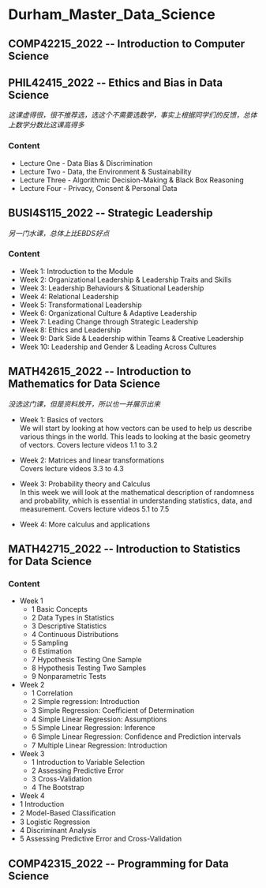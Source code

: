 # Durham_Master_Data_Science

## COMP42215_2022 -- Introduction to Computer Science


## PHIL42415_2022 -- Ethics and Bias in Data Science 
*这课虚得很，很不推荐选，选这个不需要选数学，事实上根据同学们的反馈，总体上数学分数比这课高得多*
### Content
- Lecture One - Data Bias & Discrimination  
- Lecture Two - Data, the Environment & Sustainability  
- Lecture Three - Algorithmic Decision-Making & Black Box Reasoning  
- Lecture Four - Privacy, Consent & Personal Data 

## BUSI4S115_2022 -- Strategic Leadership
*另一门水课，总体上比EBDS好点*
### Content
- Week 1: Introduction to the Module
- Week 2: Organizational Leadership & Leadership Traits and Skills
- Week 3: Leadership Behaviours & Situational Leadership
- Week 4: Relational Leadership
- Week 5: Transformational Leadership
- Week 6: Organizational Culture & Adaptive Leadership
- Week 7: Leading Change through Strategic Leadership
- Week 8: Ethics and Leadership
- Week 9: Dark Side & Leadership within Teams & Creative Leadership
- Week 10: Leadership and Gender & Leading Across Cultures

## MATH42615_2022 -- Introduction to Mathematics for Data Science
*没选这门课，但是资料放开，所以也一并展示出来*
- Week 1: Basics of vectors  
We will start by looking at how vectors can be used to help us describe various things in the world. This leads to looking at the basic geometry of vectors. Covers lecture videos 1.1 to 3.2

- Week 2: Matrices and linear transformations  
Covers lecture videos 3.3 to 4.3

- Week 3: Probability theory and Calculus  
In this week we will look at the mathematical description of randomness and probability, which is essential in understanding statistics, data, and measurement. Covers lecture videos 5.1 to 7.5

- Week 4: More calculus and applications  

## MATH42715_2022 -- Introduction to Statistics for Data Science
### Content
- Week 1
  - 1 Basic Concepts 
  - 2 Data Types in Statistics  
  - 3 Descriptive Statistics   
  - 4 Continuous Distributions   
  - 5 Sampling   
  - 6 Estimation 
  - 7 Hypothesis Testing One Sample 
  - 8 Hypothesis Testing Two Samples 
  - 9 Nonparametric Tests 
- Week 2
  - 1 Correlation
  - 2 Simple regression: Introduction
  - 3 Simple Regression: Coeﬃcient of Determination
  - 4 Simple Linear Regression: Assumptions
  - 5 Simple Linear Regression: Inference
  - 6 Simple Linear Regression: Conﬁdence and Prediction intervals
  - 7 Multiple Linear Regression: Introduction  
- Week 3
  - 1 Introduction to Variable Selection
  - 2 Assessing Predictive Error
  - 3 Cross-Validation
  - 4 The Bootstrap
- Week 4
- 1 Introduction
- 2 Model-Based Classiﬁcation
- 3 Logistic Regression  
- 4 Discriminant Analysis  
- 5 Assessing Predictive Error and Cross-Validation

## COMP42315_2022 -- Programming for Data Science
